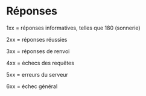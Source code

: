 # Réponses

1xx = réponses informatives, telles que 180 (sonnerie)

2xx = réponses réussies

3xx = réponses de renvoi

4xx = échecs des requêtes

5xx = erreurs du serveur

6xx = échec général